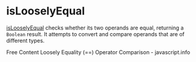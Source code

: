 # isLooselyEqual

[isLooselyEqual](https://developer.mozilla.org/en-US/docs/Web/JavaScript/Reference/Operators/Equality) checks whether its two operands are equal, returning a `Boolean` result. It attempts to convert and compare operands that are of different types.

<ResourceGroupTitle>Free Content</ResourceGroupTitle>
<BadgeLink colorScheme='yellow' badgeText='Read' href='https://developer.mozilla.org/en-US/docs/Web/JavaScript/Reference/Operators/Equality'> Loosely Equality (==) Operator</BadgeLink>
<BadgeLink colorScheme='yellow' badgeText='Read' href='https://javascript.info/comparison'>Comparison - javascript.info</BadgeLink>
